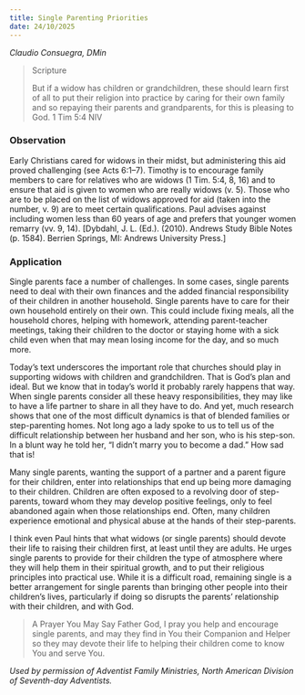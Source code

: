 ```yaml
---
title: Single Parenting Priorities
date: 24/10/2025
---
```


_Claudio Consuegra, DMin_

> <p>Scripture</p>
> But if a widow has children or grandchildren, these should learn first of all to put their religion into practice by caring for their own family and so repaying their parents and grandparents, for this is pleasing to God. 1 Tim 5:4 NIV

### Observation

Early Christians cared for widows in their midst, but administering this aid proved challenging (see Acts 6:1–7). Timothy is to encourage family members to care for relatives who are widows (1 Tim. 5:4, 8, 16) and to ensure that aid is given to women who are really widows (v. 5). Those who are to be placed on the list of widows approved for aid (taken into the number, v. 9) are to meet certain qualifications. Paul advises against including women less than 60 years of age and prefers that younger women remarry (vv. 9, 14). [Dybdahl, J. L. (Ed.). (2010). Andrews Study Bible Notes (p. 1584). Berrien Springs, MI: Andrews University Press.]

### Application

Single parents face a number of challenges. In some cases, single parents need to deal with their own finances and the added financial responsibility of their children in another household. Single parents have to care for their own household entirely on their own. This could include fixing meals, all the household chores, helping with homework, attending parent-teacher meetings, taking their children to the doctor or staying home with a sick child even when that may mean losing income for the day, and so much more.

Today’s text underscores the important role that churches should play in supporting widows with children and grandchildren. That is God’s plan and ideal. But we know that in today’s world it probably rarely happens that way. When single parents consider all these heavy responsibilities, they may like to have a life partner to share in all they have to do. And yet, much research shows that one of the most difficult dynamics is that of blended families or step-parenting homes. Not long ago a lady spoke to us to tell us of the difficult relationship between her husband and her son, who is his step-son. In a blunt way he told her, “I didn’t marry you to become a dad.” How sad that is!

Many single parents, wanting the support of a partner and a parent figure for their children, enter into relationships that end up being more damaging to their children. Children are often exposed to a revolving door of step-parents, toward whom they may develop positive feelings, only to feel abandoned again when those relationships end. Often, many children experience emotional and physical abuse at the hands of their step-parents.

I think even Paul hints that what widows (or single parents) should devote their life to raising their children first, at least until they are adults. He urges single parents to provide for their children the type of atmosphere where they will help them in their spiritual growth, and to put their religious principles into practical use. While it is a difficult road, remaining single is a better arrangement for single parents than bringing other people into their children’s lives, particularly if doing so disrupts the parents’ relationship with their children, and with God.

> <callout>A Prayer You May Say</callout>
> Father God, I pray you help and encourage single parents, and may they find in You their Companion and Helper so they may devote their life to helping their children come to know You and serve You.

_Used by permission of Adventist Family Ministries, North American Division of Seventh-day Adventists._